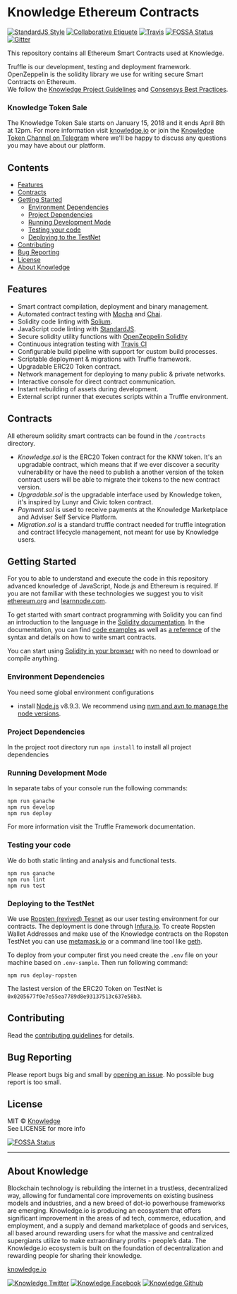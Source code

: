 # Knowledge Ethereum Contracts

[![StandardJS Style](https://img.shields.io/badge/code%20style-standard-brightgreen.svg)](http://standardjs.com/)
[![Collaborative Etiquete](https://img.shields.io/badge/%E2%9C%93-collaborative_etiquette-brightgreen.svg)](https://git.io/col)
[![Travis](https://img.shields.io/travis/knowledge/knowledge-project-guidelines.svg)](https://travis-ci.org/knowledge/knowledge-contracts)
[![FOSSA Status](https://app.fossa.io/api/projects/git%2Bgithub.com%2Fknowledge%2Fknowledge-contracts.svg?type=shield)](https://app.fossa.io/projects/git%2Bgithub.com%2Fknowledge%2Fknowledge-contracts?ref=badge_shield)
[![Gitter](https://badges.gitter.im/knowledge/knowledge-contracts.svg)](https://gitter.im/knowledge/knowledge-contracts)

This repository contains all Ethereum Smart Contracts used at Knowledge.

Truffle is our development, testing and deployment framework.  
OpenZeppelin is the solidity library we use for writing secure Smart Contracts on Ethereum.  
We follow the [Knowledge Project Guidelines](https://knowledge.github.io/knowledge-project-guidelines/) and [Consensys Best Practices](https://consensys.github.io/smart-contract-best-practices).

### Knowledge Token Sale

The Knowledge Token Sale starts on January 15, 2018 and it ends April 8th at 12pm. For more information visit [knowledge.io](https://knowledge.io) or join the [Knowledge Token Channel on Telegram](https://t.me/knowledgeio) where we'll be happy to discuss any questions you may have about our platform.

<!-- START doctoc generated TOC please keep comment here to allow auto update -->
<!-- DON'T EDIT THIS SECTION, INSTEAD RE-RUN doctoc TO UPDATE -->
## Contents

- [Features](#features)
- [Contracts](#contracts)
- [Getting Started](#getting-started)
  - [Environment Dependencies](#environment-dependencies)
  - [Project Dependencies](#project-dependencies)
  - [Running Development Mode](#running-development-mode)
  - [Testing your code](#testing-your-code)
  - [Deploying to the TestNet](#deploying-to-the-testnet)
- [Contributing](#contributing)
- [Bug Reporting](#bug-reporting)
- [License](#license)
- [About Knowledge](#about-knowledge)

<!-- END doctoc generated TOC please keep comment here to allow auto update -->

## Features

- Smart contract compilation, deployment and binary management.
- Automated contract testing with [Mocha](https://mochajs.org/) and [Chai](https://github.com/chaijs/chai).
- Solidity code linting with [Solium](https://github.com/duaraghav8/Solium).
- JavaScript code linting with [StandardJS](https://github.com/standard/standard).
- Secure solidity utility functions with [OpenZeppelin Solidity ](https://github.com/OpenZeppelin/zeppelin-solidity)
- Continuous integration testing with [Travis CI](https://about.travis-ci.com/)
- Configurable build pipeline with support for custom build processes.
- Scriptable deployment & migrations with Truffle framework.
- Upgradable ERC20 Token contract.
- Network management for deploying to many public & private networks.
- Interactive console for direct contract communication.
- Instant rebuilding of assets during development.
- External script runner that executes scripts within a Truffle environment.

## Contracts

All ethereum solidity smart contracts can be found in the `/contracts` directory.

- *Knowledge.sol*  is the ERC20 Token contract for the KNW token. It's an upgradable contract, which means that if we ever discover a security vulnerability or have the need to publish a another version of the token contract users will be able to migrate their tokens to the new contract version.
- *Upgradable.sol* is the upgradable interface used by Knowledge token, it's inspired by Lunyr and Civic token contract.
- *Payment.sol* is used to receive payments at the Knowledge Marketplace and Adviser Self Service Platform.
- *Migration.sol* is a standard truffle contract needed for truffle integration and contract lifecycle management, not meant for use by Knowledge users.


## Getting Started

For you to able to understand and execute the code in this repository advanced knowledge of JavaScript, Node.js and Ethereum is required. If you are not familiar with these technologies we suggest you to visit [ethereum.org](https://ethereum.org/) and [learnnode.com](https://learnnode.com/).

To get started with smart contract programming with Solidity you can find an introduction to the language in the [Solidity documentation](https://solidity.readthedocs.org). In the documentation, you can find [code examples](https://solidity.readthedocs.io/en/latest/solidity-by-example.html) as well as [a reference](https://solidity.readthedocs.io/en/latest/solidity-in-depth.html) of the syntax and details on how to write smart contracts.

You can start using [Solidity in your browser](https://ethereum.github.io/browser-solidity/) with no need to download or compile anything.

### Environment Dependencies

You need some global environment configurations

- install [Node.js](https://github.com/nodejs/node) v8.9.3. We recommend using [nvm and avn to manage the node versions](https://gaboesquivel.com/blog/2015/automatic-node.js-version-switching/).

### Project Dependencies

In the project root directory run `npm install` to install all project dependencies

### Running Development Mode

In separate tabs of your console run the following commands:

```
npm run ganache
npm run develop
npm run deploy
```

For more information visit the Truffle Framework documentation.

### Testing your code

We do both static linting and analysis and functional tests.

```
npm run ganache
npm run lint
npm run test
```

### Deploying to the TestNet

We use [Ropsten (revived) Tesnet](https://ropsten.etherscan.io/) as our user testing environment for our contracts.
The deployment is done through [Infura.io](https://infura.io/).
To create Ropsten Wallet Addresses and make use of the Knowledge contracts on the Ropsten TestNet you can use [metamask.io](https://metamask.io/) or a command line tool like [geth](https://github.com/ethereum/go-ethereum/wiki/geth).

To deploy from your computer first you need create the `.env` file on your machine based on `.env-sample`.
Then run following command:

`npm run deploy-ropsten`

The lastest version of the ERC20 Token on TestNet is `0x0205677f0e7e55ea7789d8e93137513c637e58b3`.

## Contributing

Read the [contributing guidelines](CONTRIBUTING.md) for details.

## Bug Reporting

Please report bugs big and small by [opening an issue](https://github.com/knowledge/knowledge-contracts/issues/new). No possible bug report is too small.


## License

MIT © [Knowledge](http://knowledge.io)  
See LICENSE for more info

[![FOSSA Status](https://app.fossa.io/api/projects/git%2Bgithub.com%2Fknowledge%2Fknowledge-contracts.svg?type=large)](https://app.fossa.io/projects/git%2Bgithub.com%2Fknowledge%2Fknowledge-contracts?ref=badge_large)

---

## About Knowledge

Blockchain technology is rebuilding the internet in a trustless, decentralized way, allowing for fundamental core improvements on existing business models and industries, and a new breed of dot-io powerhouse frameworks are emerging. Knowledge.io is producing an ecosystem that offers significant improvement in the areas of ad tech, commerce, education, and employment, and a supply and demand marketplace of goods and services, all based around rewarding users for what the massive and centralized supergiants utilize to make extraordinary profits - people’s data. The Knowledge.io ecosystem is built on the foundation of decentralization and rewarding people for sharing their knowledge.

[knowledge.io](https://knowledge.io)  

<!-- Please don't remove this: Grab your social icons from https://github.com/carlsednaoui/gitsocial -->

<!-- display the social media buttons in your README -->

[![Knowledge Twitter][1.1]][1]
[![Knowledge Facebook][2.1]][2]
[![Knowledge Github][3.1]][3]

<!-- links to social media icons -->
<!-- no need to change these -->

<!-- icons with padding -->

[1.1]: http://i.imgur.com/tXSoThF.png (twitter icon with padding)
[2.1]: http://i.imgur.com/P3YfQoD.png (facebook icon with padding)
[3.1]: http://i.imgur.com/0o48UoR.png (github icon with padding)

<!-- icons without padding -->

[1.2]: http://i.imgur.com/wWzX9uB.png (twitter icon without padding)
[2.2]: http://i.imgur.com/fep1WsG.png (facebook icon without padding)
[3.2]: http://i.imgur.com/9I6NRUm.png (github icon without padding)


<!-- links to your social media accounts -->
<!-- update these accordingly -->

[1]: http://www.twitter.com/KnowledgeToken
[2]: http://www.facebook.com/KnowledgeToken
[3]: http://www.github.com/knowledge

<!-- Please don't remove this: Grab your social icons from https://github.com/carlsednaoui/gitsocial -->
